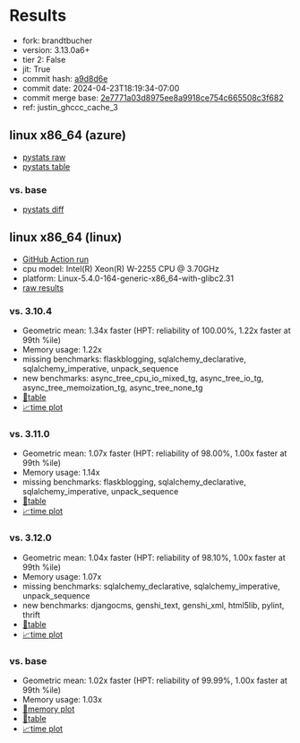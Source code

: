 # Results

- fork: brandtbucher
- version: 3.13.0a6+
- tier 2: False
- jit: True
- commit hash: [a9d8d6e](https://github.com/brandtbucher/cpython/commit/a9d8d6e)
- commit date: 2024-04-23T18:19:34-07:00
- commit merge base: [2e7771a03d8975ee8a9918ce754c665508c3f682](https://github.com/brandtbucher/cpython/commit/2e7771a03d8975ee8a9918ce754c665508c3f682)
- ref: justin_ghccc_cache_3

## linux x86_64 (azure)

- [pystats raw](bm-20240423-azure-x86_64-brandtbucher-justin_ghccc_cache_3-3.13.0a6%2B-a9d8d6e-pystats.json)
- [pystats table](bm-20240423-azure-x86_64-brandtbucher-justin_ghccc_cache_3-3.13.0a6%2B-a9d8d6e-pystats.md)

### vs. base

- [pystats diff](bm-20240423-azure-x86_64-brandtbucher-justin_ghccc_cache_3-3.13.0a6%2B-a9d8d6e-pystats-vs-base.md)

## linux x86_64 (linux)

- [GitHub Action run](https://github.com/faster-cpython/benchmarking/actions/runs/8811775881)
- cpu model: Intel(R) Xeon(R) W-2255 CPU @ 3.70GHz
- platform: Linux-5.4.0-164-generic-x86_64-with-glibc2.31
- [raw results](bm-20240423-linux-x86_64-brandtbucher-justin_ghccc_cache_3-3.13.0a6%2B-a9d8d6e.json)

### vs. 3.10.4

- Geometric mean: 1.34x faster (HPT: reliability of 100.00%, 1.22x faster at 99th %ile)
- Memory usage: 1.22x
- missing benchmarks: flaskblogging, sqlalchemy_declarative, sqlalchemy_imperative, unpack_sequence
- new benchmarks: async_tree_cpu_io_mixed_tg, async_tree_io_tg, async_tree_memoization_tg, async_tree_none_tg
- [📄table](bm-20240423-linux-x86_64-brandtbucher-justin_ghccc_cache_3-3.13.0a6%2B-a9d8d6e-vs-3.10.4.md)
- [📈time plot](bm-20240423-linux-x86_64-brandtbucher-justin_ghccc_cache_3-3.13.0a6%2B-a9d8d6e-vs-3.10.4.png)

### vs. 3.11.0

- Geometric mean: 1.07x faster (HPT: reliability of 98.00%, 1.00x faster at 99th %ile)
- Memory usage: 1.14x
- missing benchmarks: flaskblogging, sqlalchemy_declarative, sqlalchemy_imperative, unpack_sequence
- [📄table](bm-20240423-linux-x86_64-brandtbucher-justin_ghccc_cache_3-3.13.0a6%2B-a9d8d6e-vs-3.11.0.md)
- [📈time plot](bm-20240423-linux-x86_64-brandtbucher-justin_ghccc_cache_3-3.13.0a6%2B-a9d8d6e-vs-3.11.0.png)

### vs. 3.12.0

- Geometric mean: 1.04x faster (HPT: reliability of 98.10%, 1.00x faster at 99th %ile)
- Memory usage: 1.07x
- missing benchmarks: sqlalchemy_declarative, sqlalchemy_imperative, unpack_sequence
- new benchmarks: djangocms, genshi_text, genshi_xml, html5lib, pylint, thrift
- [📄table](bm-20240423-linux-x86_64-brandtbucher-justin_ghccc_cache_3-3.13.0a6%2B-a9d8d6e-vs-3.12.0.md)
- [📈time plot](bm-20240423-linux-x86_64-brandtbucher-justin_ghccc_cache_3-3.13.0a6%2B-a9d8d6e-vs-3.12.0.png)

### vs. base

- Geometric mean: 1.02x faster (HPT: reliability of 99.99%, 1.00x faster at 99th %ile)
- Memory usage: 1.03x
- [🧠memory plot](bm-20240423-linux-x86_64-brandtbucher-justin_ghccc_cache_3-3.13.0a6%2B-a9d8d6e-vs-base-mem.png)
- [📄table](bm-20240423-linux-x86_64-brandtbucher-justin_ghccc_cache_3-3.13.0a6%2B-a9d8d6e-vs-base.md)
- [📈time plot](bm-20240423-linux-x86_64-brandtbucher-justin_ghccc_cache_3-3.13.0a6%2B-a9d8d6e-vs-base.png)

